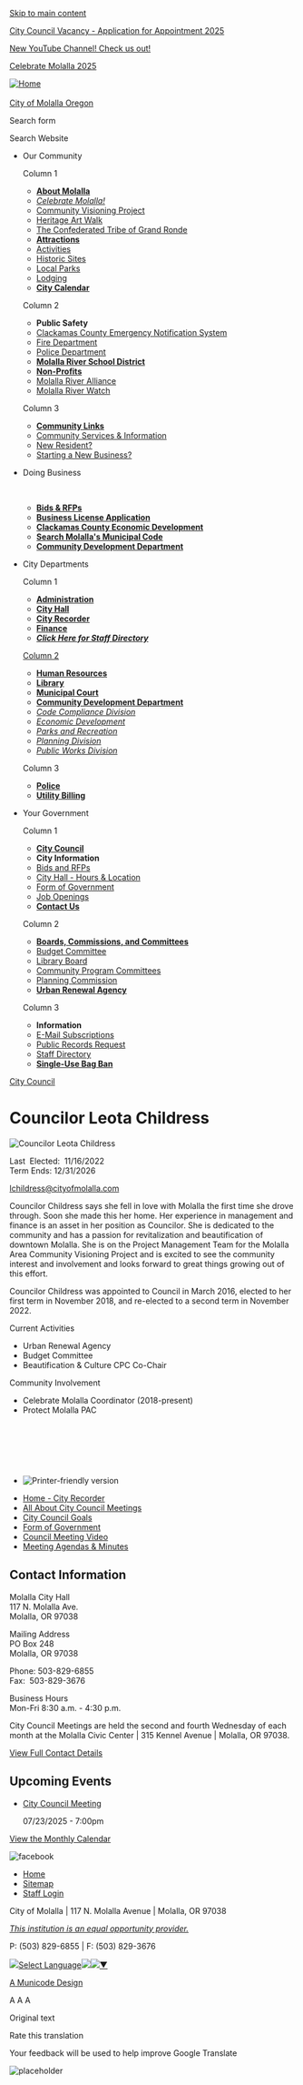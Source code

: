[Skip to main content](https://www.cityofmolalla.com/citycouncil/page/councilor-leota-childress/)

[City Council Vacancy - Application for Appointment 2025](https://www.cityofmolalla.com/cityrecorder/page/city-council-vacancy-application-appointment-2025)

[New YouTube Channel! Check us out!](https://www.cityofmolalla.com/administration/page/new-youtube-channel-check-us-out)

[Celebrate Molalla 2025](https://www.cityofmolalla.com/community/page/celebrate-molalla-2025)

[![Home](https://www.cityofmolalla.com/sites/all/themes/aha_compass/logo.png)  
\
City of Molalla Oregon](https://www.cityofmolalla.com "Home")

Search form

Search Website

- Our Community
  
  Column 1
  
  - [**About Molalla**](https://www.cityofmolalla.com/community/page/about-molalla)
  - [*Celebrate Molalla!*](https://www.cityofmolalla.com/community/page/celebrate-molalla-2025)
  - [Community Visioning Project](https://www.cityofmolalla.com/community)
  - [Heritage Art Walk](https://www.cityofmolalla.com/community/page/heritage-art-walk)
  - [The Confederated Tribe of Grand Ronde](https://www.cityofmolalla.com/community/page/confederated-tribes-grand-ronde)
  - [**Attractions**](https://www.cityofmolalla.com/community/page/attractions)
  - [Activities](https://www.cityofmolalla.com/community/page/activities)
  - [Historic Sites](https://www.cityofmolalla.com/community/page/historic-sites)
  - [Local Parks](https://www.cityofmolalla.com/parksrec/page/parks-recreation-sites)
  - [Lodging](https://www.cityofmolalla.com/community/page/lodging)
  - [**City Calendar**](https://www.cityofmolalla.com/calendar)
  
  Column 2
  
  - **Public Safety**
  - [Clackamas County Emergency Notification System](https://www.clackamas.us/dm)
  - [Fire Department](https://www.molallafire.org)
  - [Police Department](https://www.cityofmolalla.com/police)
  - [**Molalla River School District**](https://www.molallariv.k12.or.us)
  - [**Non-Profits**](https://www.cityofmolalla.com/community/page/non-profits)
  - [Molalla River Alliance](https://www.molallariveralliance.org)
  - [Molalla River Watch](https://www.molallariverwatch.org)
  
  Column 3
  
  - [**Community Links**](https://www.cityofmolalla.com/community/page/community-links)
  - [Community Services &amp; Information](https://www.cityofmolalla.com/community/page/molalla-community-services)
  - [New Resident?](https://www.cityofmolalla.com/community/page/new-resident)
  - [Starting a New Business?](https://www.cityofmolalla.com/community/page/starting-new-business)
- Doing Business
  
   
  
  - [**Bids &amp; RFPs**](https://www.cityofmolalla.com/rfps)
  - [**Business License Application**](https://www.cityofmolalla.com/cityrecorder/page/business-licenses)
  - [**Clackamas County Economic Development**](https://www.clackamas.us/business)
  - [**Search Molalla's Municipal Code**](https://qcode.us/codes/molalla)
  - [**Community Development Department**](https://www.cityofmolalla.com/comdev)
- City Departments
  
  Column 1
  
  - [**Administration**](https://www.cityofmolalla.com/administration)
  - [**City Hall**](https://www.cityofmolalla.com/administration/page/city-hall)
  - [**City Recorder**](https://www.cityofmolalla.com/cityrecorder)
  - [**Finance**](https://www.cityofmolalla.com/finance)
  - *[**Click Here for Staff Directory**](https://www.cityofmolalla.com/directory)*
  
  [Column 2](https://www.cityofmolalla.com/contact)
  
  - [**Human Resources**](https://www.cityofmolalla.com/hr)
  - [**Library**](https://www.cityofmolalla.com/library)
  - [**Municipal Court**](https://www.cityofmolalla.com/municipalcourt)
  - [**Community Development Department**](https://www.cityofmolalla.com/comdev)
  - [*Code Compliance Division*](https://www.cityofmolalla.com/comdev/page/code-compliance-division)
  - [*Economic Development​*](https://www.cityofmolalla.com/ed)
  - [*Parks and Recreation*](https://www.cityofmolalla.com/parksrec)
  - [*Planning Division*](https://www.cityofmolalla.com/comdev/page/planning-division)
  - [*Public Works Division*](https://www.cityofmolalla.com/publicworks)
  
  Column 3
  
  - [**Police**](https://www.cityofmolalla.com/police)
  - [**Utility Billing**](https://www.cityofmolalla.com/Utilities)
- Your Government
  
  Column 1
  
  - [**City Council**](https://www.cityofmolalla.com/citycouncil)
  - **City Information**
  - [Bids and RFPs](https://www.cityofmolalla.com/rfps)
  - [City Hall - Hours &amp; Location](https://www.cityofmolalla.com/administration/page/city-hall)
  - [Form of Government](https://www.cityofmolalla.com/citycouncil/page/form-government)
  - [Job Openings​](https://www.cityofmolalla.com/jobs)
  - [**Contact Us**](https://www.cityofmolalla.com/contact)
  
  Column 2
  
  - [**Boards, Commissions, and Committees**](https://www.cityofmolalla.com/bc)
  - [Budget Committee](https://www.cityofmolalla.com/bc/page/budget-committee)
  - [Library Board](https://www.cityofmolalla.com/bc/page/library-board)
  - [Community Program Committees](https://www.cityofmolalla.com/bc/page/community-program-committees)
  - [Planning Commission](https://www.cityofmolalla.com/comdev/page/planning-commission-vacancy)
  - [**Urban Renewal Agency**](https://www.cityofmolalla.com/administration/page/urban-renewal-agency)
  
  Column 3
  
  - **Information**
  - [E-Mail Subscriptions](https://www.cityofmolalla.com/newsletter/subscriptions)
  - [Public Records Request](https://www.cityofmolalla.com/cityrecorder/page/public-records-information-request)
  - [Staff Directory](https://www.cityofmolalla.com/directory)
  - [**Single-Use Bag Ban**](https://www.oregon.gov/deq/mm/production/Pages/Bags.aspx)

[City Council](https://www.cityofmolalla.com/citycouncil)

# Councilor Leota Childress

![Councilor Leota Childress](https://www.cityofmolalla.com/sites/default/files/styles/full_node_primary/public/imageattachments/citycouncil/page/1624/leota_cropped2.jpg?itok=sPG_E24g "Councilor Leota Childress")

Last  Elected:  11/16/2022   
Term Ends: 12/31/2026

[lchildress@cityofmolalla.com](mailto:lchildress@cityofmolalla.com)

Councilor Childress says she fell in love with Molalla the first time she drove through. Soon she made this her home. Her experience in management and finance is an asset in her position as Councilor. She is dedicated to the community and has a passion for revitalization and beautification of downtown Molalla. She is on the Project Management Team for the Molalla Area Community Visioning Project and is excited to see the community interest and involvement and looks forward to great things growing out of this effort.

Councilor Childress was appointed to Council in March 2016, elected to her first term in November 2018, and re-elected to a second term in November 2022.

Current Activities

- Urban Renewal Agency
- Budget Committee
- Beautification &amp; Culture CPC Co-Chair

Community Involvement

- Celebrate Molalla Coordinator (2018-present)
- Protect Molalla PAC

 

 

 

- ![Printer-friendly version](https://www.cityofmolalla.com/sites/all/modules/print/icons/print_icon.png "Printer-friendly version")

<!--THE END-->

- [Home - City Recorder](https://www.cityofmolalla.com/cityrecorder)
- [All About City Council Meetings](https://www.cityofmolalla.com/citycouncil/page/all-about-city-council-meetings "All About City Council Meetings")
- [City Council Goals](https://www.cityofmolalla.com/citycouncil/page/city-council-goals)
- [Form of Government](https://www.cityofmolalla.com/citycouncil/page/form-government)
- [Council Meeting Video](https://www.cityofmolalla.com/citycouncil/page/council-meeting-video)
- [Meeting Agendas &amp; Minutes](https://www.cityofmolalla.com/meetings "Meeting Agendas & Minutes")

## Contact Information

Molalla City Hall  
117 N. Molalla Ave.  
Molalla, OR 97038

Mailing Address  
PO Box 248  
Molalla, OR 97038

Phone: 503-829-6855  
Fax:  503-829-3676

Business Hours  
Mon-Fri 8:30 a.m. - 4:30 p.m.

City Council Meetings are held the second and fourth Wednesday of each month at the Molalla Civic Center | 315 Kennel Avenue | Molalla, OR 97038.

[View Full Contact Details](https://www.cityofmolalla.com/citycouncil/custom-contact-page/city-council-contact-information)

## Upcoming Events

- [City Council Meeting](https://www.cityofmolalla.com/citycouncil/page/city-council-meeting-251)
  
  07/23/2025 - 7:00pm

[View the Monthly Calendar](https://www.cityofmolalla.com/calendar)

![facebook](https://www.cityofmolalla.com/sites/all/themes/aha_compass/images/social-icons/facebook.png)

- [Home](https://www.cityofmolalla.com "Home")
- [Sitemap](https://www.cityofmolalla.com/sitemap "Sitemap")
- [Staff Login](https://www.cityofmolalla.com/user/login?current=node%2F1624 "Staff Login")

City of Molalla | 117 N. Molalla Avenue | Molalla, OR 97038

[*This institution is an equal opportunity provider.*](https://www.usda.gov/sites/default/files/documents/JFAgreen508.pdf)

P: (503) 829-6855 | F: (503) 829-3676

![](https://www.google.com/images/cleardot.gif)[Select Language![](https://www.google.com/images/cleardot.gif)​![](https://www.google.com/images/cleardot.gif)▼](https://www.cityofmolalla.com/citycouncil/page/councilor-leota-childress)

[A Municode Design](https://www.municodeweb.com)

A A A

Original text

Rate this translation

Your feedback will be used to help improve Google Translate

![placeholder](https://www.cityofmolalla.com/sites/all/themes/aha_compass/logo.png)